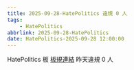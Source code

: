 ```yaml
---
title: 2025-09-28-HatePolitics 違規 0 人
tags:
    - HatePolitics
abbrlink: 2025-09-28-HatePolitics
date: HatePolitics-2025-09-28 12:00:00
---
```

HatePolitics 板 [板規連結](https://www.ptt.cc/bbs/HatePolitics/M.1617115262.A.D60.html)
昨天違規 0 人
